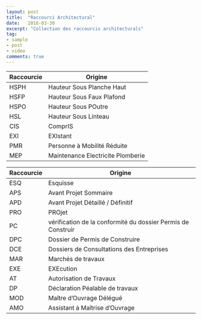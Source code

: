 ```yaml
---
layout: post
title:  "Raccourci Architectural"
date:   2016-03-30
excerpt: "Collection des raccourcis architecturals"
tag:
- sample
- post
- video
comments: true
---
```


Raccourcie | Origine
-----------|-----------
HSPH | Hauteur Sous Planche Haut
HSFP | Hauteur Sous Faux Plafond
HSPO | Hauteur Sous POutre
HSL | Hauteur Sous Linteau
CIS | ComprIS
EXI | EXIstant
PMR | Personne à Mobilité Réduite
MEP | Maintenance Electricite Plomberie

Raccourcie | Origine
-----------|-----------
ESQ | Esquisse
APS | Avant Projet Sommaire
APD | Avant Projet Détaillé / Définitif
PRO | PROjet
PC | vérification de la conformité du dossier Permis de Construir
DPC | Dossier de Permis de Construire
DCE | Dossiers de Consultations des Entreprises
MAR | Marchés de travaux
EXE | EXEcution
AT | Autorisation de Travaux
DP | Déclaration Péalable de travaux
MOD | Maître d’Ouvrage Délégué
AMO | Assistant à Maîtrise d’Ouvrage
